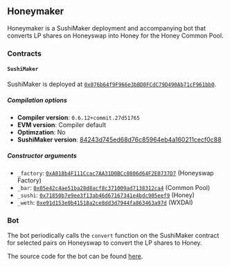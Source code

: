 ## Honeymaker

Honeymaker is a SushiMaker deployment and accompanying bot that converts LP shares on Honeyswap into Honey for the Honey Common Pool.

### Contracts

#### `SushiMaker`

SushiMaker is deployed at [`0x076b64f9F966e3bBD0FCdC79D490Ab71cF961bb0`](https://blockscout.com/poa/xdai/address/0x076b64f9F966e3bBD0FCdC79D490Ab71cF961bb0).

##### Compilation options

- **Compiler version**: `0.6.12+commit.27d51765`
- **EVM version**: Compiler default
- **Optimzation**: No
- **SushiMaker version**: [84243d745ed68d76c85964eb4a160211cecf0c88](https://github.com/sushiswap/sushiswap/blob/84243d745ed68d76c85964eb4a160211cecf0c88/contracts/SushiMaker.sol)

##### Constructor arguments

- `_factory`: [`0xA818b4F111Ccac7AA31D0BCc0806d64F2E0737D7`](https://blockscout.com/poa/xdai/address/0xA818b4F111Ccac7AA31D0BCc0806d64F2E0737D7) (Honeyswap Factory)
- `_bar`: [`0x05e42c4ae51ba28d8acf8c371009ad7138312ca4`](https://blockscout.com/poa/xdai/address/0x05e42c4ae51ba28d8acf8c371009ad7138312ca4) (Common Pool)
- `_sushi`: [`0x71850b7e9ee3f13ab46d67167341e4bdc905eef9`](https://blockscout.com/poa/xdai/address/0x71850b7e9ee3f13ab46d67167341e4bdc905eef9) (Honey)
- `_weth`: [`0xe91d153e0b41518a2ce8dd3d7944fa863463a97d`](https://blockscout.com/poa/xdai/address/0xe91d153e0b41518a2ce8dd3d7944fa863463a97d) (WXDAI)

### Bot

The bot periodically calls the `convert` function on the SushiMaker contract for selected pairs on Honeyswap to convert the LP shares to Honey.

The source code for the bot can be found [here](https://github.com/1hive/honeymaker).

